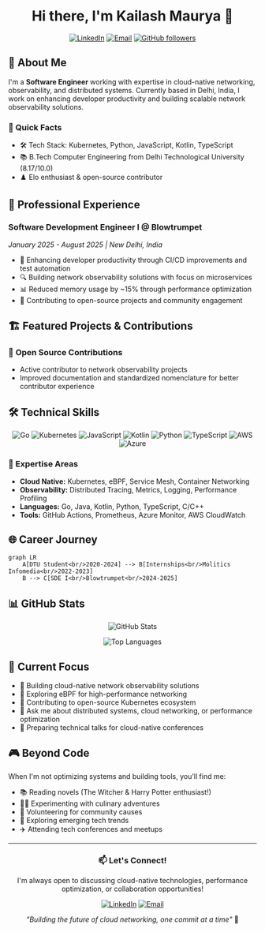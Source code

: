<div align="center">
  
# Hi there, I'm Kailash Maurya 👋

[![LinkedIn](https://img.shields.io/badge/LinkedIn-0077B5?style=for-the-badge&logo=linkedin&logoColor=white)](https://www.linkedin.com/in/kailashmaurya27)
[![Email](https://img.shields.io/badge/Email-D14836?style=for-the-badge&logo=gmail&logoColor=white)](mailto:kailashwork1@gmail.com)
[![GitHub followers](https://img.shields.io/github/followers/gubbysbyte?label=Follow&style=for-the-badge)](https://github.com/kailashmaurya27)

</div>

## 🚀 About Me

I'm a **Software Engineer** working with expertise in cloud-native networking, observability, and distributed systems. Currently based in Delhi, India, I work on enhancing developer productivity and building scalable network observability solutions.

### 🎯 Quick Facts
- 🛠️ Tech Stack: Kubernetes, Python, JavaScript, Kotlin, TypeScript
- 📚 B.Tech Computer Engineering from Delhi Technological University (8.17/10.0)
- ♟️ Elo enthusiast & open-source contributor

## 💼 Professional Experience

### **Software Development Engineer I** @ Blowtrumpet
*January 2025 - August 2025 | New Delhi, India*

- 🚀 Enhancing developer productivity through CI/CD improvements and test automation
- 🔍 Building network observability solutions with focus on microservices
- 📊 Reduced memory usage by ~15% through performance optimization
- 🎯 Contributing to open-source projects and community engagement

## 🏗️ Featured Projects & Contributions

### 🌟 **Open Source Contributions**
- Active contributor to network observability projects
- Improved documentation and standardized nomenclature for better contributor experience

## 🛠️ Technical Skills

<div align="center">

![Go](https://img.shields.io/badge/Go-00ADD8?style=for-the-badge&logo=go&logoColor=white)
![Kubernetes](https://img.shields.io/badge/Kubernetes-326CE5?style=for-the-badge&logo=kubernetes&logoColor=white)
![JavaScript](https://img.shields.io/badge/logo-javascript-blue?logo=javascript)
![Kotlin](https://img.shields.io/badge/Kotlin-0095D5?&style=for-the-badge&logo=kotlin&logoColor=white)
![Python](https://img.shields.io/badge/Python-3776AB?style=for-the-badge&logo=python&logoColor=white)
![TypeScript](https://img.shields.io/badge/TypeScript-007ACC?style=for-the-badge&logo=typescript&logoColor=white)
![AWS](https://img.shields.io/badge/AWS-232F3E?style=for-the-badge&logo=amazon-aws&logoColor=white)
![Azure](https://img.shields.io/badge/Azure-0078D4?style=for-the-badge&logo=microsoft-azure&logoColor=white)

</div>

### 🔧 Expertise Areas
- **Cloud Native:** Kubernetes, eBPF, Service Mesh, Container Networking
- **Observability:** Distributed Tracing, Metrics, Logging, Performance Profiling
- **Languages:** Go, Java, Kotlin, Python, TypeScript, C/C++
- **Tools:** GitHub Actions, Prometheus, Azure Monitor, AWS CloudWatch

## 🌐 Career Journey

```mermaid
graph LR
    A[DTU Student<br/>2020-2024] --> B[Internships<br/>Molitics Infomedia<br/>2022-2023]
    B --> C[SDE I<br/>Blowtrumpet<br/>2024-2025]
```

## 📊 GitHub Stats

<div align="center">
  
![GitHub Stats](https://github-readme-stats.vercel.app/api?username=kailashmaurya27&show_icons=true&theme=radical)

![Top Languages](https://github-readme-stats.vercel.app/api/top-langs/?username=kailashmaurya27&layout=compact&theme=radical)

</div>

## 🎯 Current Focus

- 🔭 Building cloud-native network observability solutions
- 🌱 Exploring eBPF for high-performance networking
- 👯 Contributing to open-source Kubernetes ecosystem
- 💬 Ask me about distributed systems, cloud networking, or performance optimization
- 🎤 Preparing technical talks for cloud-native conferences

## 🎮 Beyond Code

When I'm not optimizing systems and building tools, you'll find me:
- 📚 Reading novels (The Witcher & Harry Potter enthusiast!)
- 👨‍🍳 Experimenting with culinary adventures
- 🤝 Volunteering for community causes
- 🚀 Exploring emerging tech trends
- ✈️ Attending tech conferences and meetups

---

<div align="center">
  
### 📫 Let's Connect!

I'm always open to discussing cloud-native technologies, performance optimization, or collaboration opportunities!

[![LinkedIn](https://img.shields.io/badge/LinkedIn-Connect-blue?style=for-the-badge)](https://www.linkedin.com/in/kailashmaurya27)
[![Email](https://img.shields.io/badge/Email-Contact-red?style=for-the-badge)](mailto:kailashwork1@gmail.com)

*"Building the future of cloud networking, one commit at a time"* 🚀

</div>

